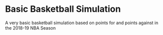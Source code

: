 # Basic Basketball Simulation
 A very basic basketball simulation based on points for and points against in the 2018-19 NBA Season
